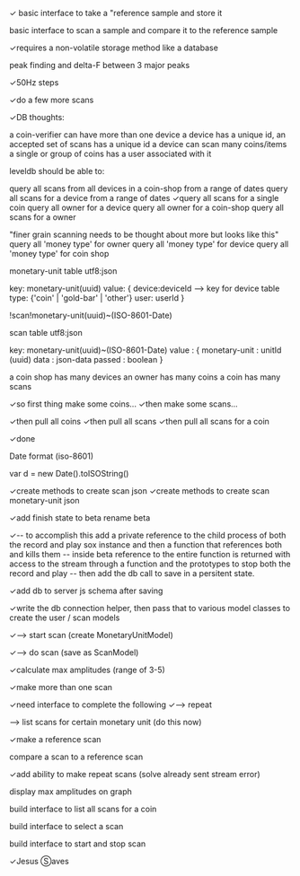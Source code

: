 ✓ basic interface to take a "reference sample and store it

basic interface to scan a sample and compare it to the reference sample

✓requires a non-volatile storage method like a database

peak finding and delta-F between 3 major peaks

✓50Hz steps

✓do a few more scans

✓DB thoughts:

a coin-verifier can have more than one device
a device has a unique id,
an accepted set of scans has a unique id
a device can scan many coins/items
a single or group of coins has a user associated with it

leveldb should be able to:

query all scans from all devices in a coin-shop from a range of dates
query all scans for a device from a range of dates
✓query all scans for a single coin
query all owner for a device
query all owner for a coin-shop
query all scans for a owner

"finer grain scanning needs to be thought about more but looks like this"
query all 'money type' for owner
query all 'money type' for device
query all 'money type' for coin shop

monetary-unit table 
utf8:json

key: monetary-unit(uuid)
value: {
  device:deviceId --> key for device table
  type: {'coin' | 'gold-bar' | 'other'}
  user: userId
}

!scan!monetary-unit(uuid)~(ISO-8601-Date)

scan table 
utf8:json

key: monetary-unit(uuid)~(ISO-8601-Date)
value : {
  monetary-unit   : unitId (uuid)
  data            : json-data
  passed          : boolean
}

a coin shop has many devices
an owner has many coins
a coin has many scans

✓so first thing make some coins...
✓then make some scans...

✓then pull all coins 
✓then pull all scans
✓then pull all scans for a coin

✓done

Date format (iso-8601)

var d = new Date().toISOString()

✓create methods to create scan json
✓create methods to create scan monetary-unit json

✓add finish state to beta
rename beta

✓-- to accomplish this add a private reference to the child process of both
the record and play sox instance and then a function that references both and kills them -- inside beta reference to the entire function is returned with access to the stream through a function and the prototypes to stop both the record and play -- then add the db call to save in a persitent state.

✓add db to server js schema after saving

✓write the db connection helper, then pass that to various model classes to create the user / scan models 

✓--> start scan (create MonetaryUnitModel)

✓--> do scan (save as ScanModel)

✓calculate max amplitudes (range of 3-5)

✓make more than one scan

✓need interface to complete the following
✓--> repeat

--> list scans for certain monetary unit (do this now)

✓make a reference scan

compare a scan to a reference scan

✓add ability to make repeat scans (solve already sent stream error)

display max amplitudes on graph

build interface to list all scans for a coin

build interface to select a scan 

build interface to start and stop scan

✓Jesus Ⓢaves
